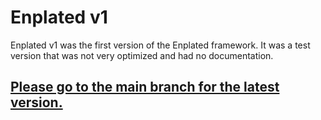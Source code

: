 # Enplated v1
Enplated v1 was the first version of the Enplated framework. It was a test version that was not very optimized and had no documentation.

## [Please go to the main branch for the latest version.](https://github.com/K-cermak/Enplated)